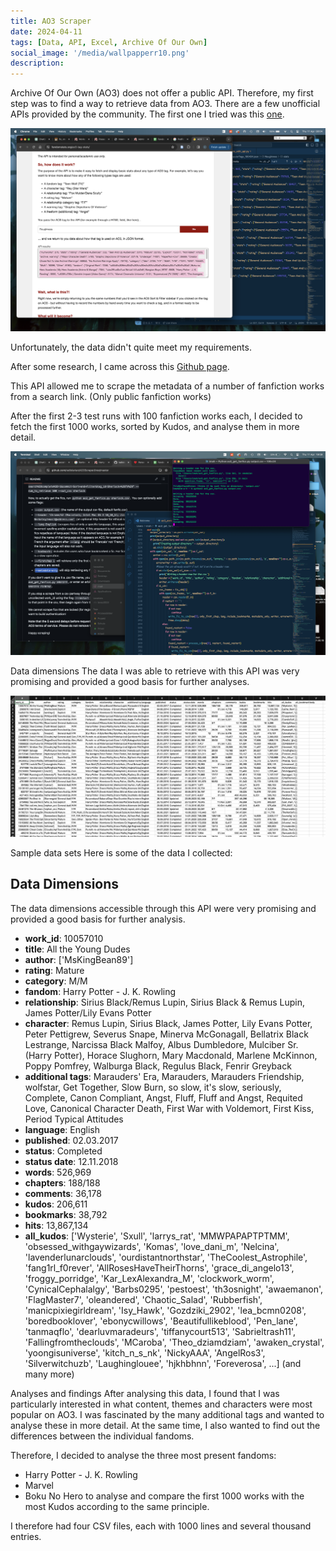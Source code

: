 ```yaml
---
title: AO3 Scraper
date: 2024-04-11
tags: [Data, API, Excel, Archive Of Our Own]
social_image: '/media/wallpapperr10.png'
description: 
---
```


Archive Of Our Own (AO3) does not offer a public API. Therefore, my first step was to find a way to retrieve data from AO3. There are a few unofficial APIs provided by the community. The first one I tried was this [one](https://fandomstats.org/ao3-tag-stats/).

![ao3-tag-stats](/media/Scraping/fandomstats.png)

Unfortunately, the data didn't quite meet my requirements.

After some research, I came across this [Github page](https://github.com/radiolarian/AO3Scraper).

This API allowed me to scrape the metadata of a number of fanfiction works from a search link. (Only public fanfiction works)

After the first 2-3 test runs with 100 fanfiction works each, I decided to fetch the first 1000 works, sorted by Kudos, and analyse them in more detail.

![Ao3 Scraper](/media/Scraping/ao3scraper.png)

Data dimensions
The data I was able to retrieve with this API was very promising and provided a good basis for further analyses.

![CSV Data Dimensions](/media/Scraping/datendimensionen.png)

Sample data sets
Here is some of the data I collected:

## Data Dimensions

The data dimensions accessible through this API were very promising and provided a good basis for further analysis.

- **work_id**: 10057010
- **title**: All the Young Dudes
- **author**: ['MsKingBean89']
- **rating**: Mature
- **category**: M/M
- **fandom**: Harry Potter - J. K. Rowling
- **relationship**: Sirius Black/Remus Lupin, Sirius Black & Remus Lupin, James Potter/Lily Evans Potter
- **character**: Remus Lupin, Sirius Black, James Potter, Lily Evans Potter, Peter Pettigrew, Severus Snape, Minerva McGonagall, Bellatrix Black Lestrange, Narcissa Black Malfoy, Albus Dumbledore, Mulciber Sr. (Harry Potter), Horace Slughorn, Mary Macdonald, Marlene McKinnon, Poppy Pomfrey, Walburga Black, Regulus Black, Fenrir Greyback
- **additional tags**: Marauders' Era, Marauders, Marauders Friendship, wolfstar, Get Together, Slow Burn, so slow, it's slow, seriously, Complete, Canon Compliant, Angst, Fluff, Fluff and Angst, Requited Love, Canonical Character Death, First War with Voldemort, First Kiss, Period Typical Attitudes
- **language**: English
- **published**: 02.03.2017
- **status**: Completed
- **status date**: 12.11.2018
- **words**: 526,969
- **chapters**: 188/188
- **comments**: 36,178
- **kudos**: 206,611
- **bookmarks**: 38,792
- **hits**: 13,867,134
- **all_kudos**: ['Wysterie', 'Sxull', 'larrys_rat', 'MMWPAPAPTPTMM', 'obsessed_withgaywizards', 'Komas', 'love_dani_m', 'Nelcina', 'lavenderlunarclouds', 'ourdistantnorthstar', 'TheCoolest_Astrophile', 'fang1rl_f0rever', 'AllRosesHaveTheirThorns', 'grace_di_angelo13', 'froggy_porridge', 'Kar_LexAlexandra_M', 'clockwork_worm', 'CynicalCephalalgy', 'Barbs0295', 'pestoest', 'th3osnight', 'awaemanon', 'FlagMaster7', 'oleandered', 'Chaotic_Salad', 'Rubberfish', 'manicpixiegirldream', 'Isy_Hawk', 'Gozdziki_2902', 'lea_bcmn0208', 'boredbooklover', 'ebonycwillows', 'Beautifullikeblood', 'Pen_lane', 'tanmaqflo', 'dearluvmaradeurs', 'tiffanycourt513', 'Sabrieltrash11', 'Fallingfromtheclouds', 'MCaroba', 'Theo_dziamdziam', 'awaken_crystal', 'yoongisuniverse', 'kitch_n_s_nk', 'NickyAAA', 'AngelRos3', 'Silverwitchuzb', 'Laughinglouee', 'hjkhbhnn', 'Foreverosa', ...] (and many more)

Analyses and findings
After analysing this data, I found that I was particularly interested in what content, themes and characters were most popular on AO3. I was fascinated by the many additional tags and wanted to analyse these in more detail. At the same time, I also wanted to find out the differences between the individual fandoms.

Therefore, I decided to analyse the three most present fandoms:
- Harry Potter - J. K. Rowling
- Marvel
- Boku No Hero
to analyse and compare the first 1000 works with the most Kudos according to the same principle.

I therefore had four CSV files, each with 1000 lines and several thousand entries.